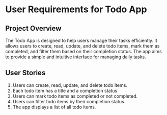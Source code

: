 # User Requirements for Todo App

## Project Overview

The Todo App is designed to help users manage their tasks efficiently. It allows users to create, read, update, and delete todo items, mark them as completed, and filter them based on their completion status. The app aims to provide a simple and intuitive interface for managing daily tasks.

## User Stories

1. Users can create, read, update, and delete todo items.
2. Each todo item has a title and a completion status.
3. Users can mark todo items as completed or not completed.
4. Users can filter todo items by their completion status.
5. The app displays a list of all todo items.
